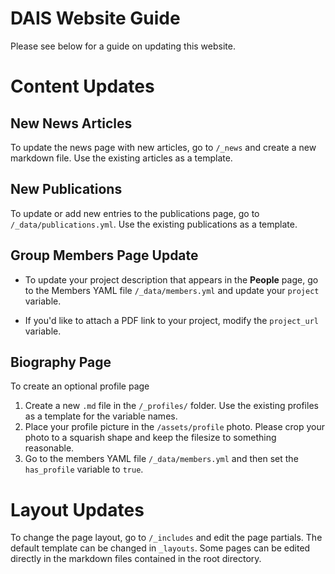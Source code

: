 # DAIS Website Guide
Please see below for a guide on updating this website.

# Content Updates

## New News Articles
To update the news page with new articles, go to `/_news` and create a new markdown file. Use the existing articles as a template.

## New Publications
To update or add new entries to the publications page, go to `/_data/publications.yml`. Use the existing publications as a template.

## Group Members Page Update

- To update your project description that appears in the **People** page, go to the Members YAML file `/_data/members.yml` and update your `project` variable.

- If you'd like to attach a PDF link to your project, modify the `project_url` variable.

## Biography Page
To create an optional profile page

1. Create a new `.md` file in the `/_profiles/` folder. Use the existing profiles as a template for the variable names.
2. Place your profile picture in the `/assets/profile` photo. Please crop your photo to a squarish shape and keep the filesize to something reasonable.
3. Go to the members YAML file `/_data/members.yml` and then set the `has_profile` variable to `true`.

# Layout Updates
To change the page layout, go to `/_includes` and edit the page partials. The default template can be changed in `_layouts`. Some pages can be edited directly in the markdown files contained in the root directory.
